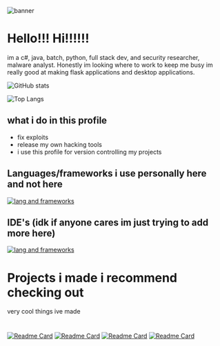 ![banner](https://i.pinimg.com/originals/0f/c5/7c/0fc57c690ae25c8687562de40b673cd2.gif)
# Hello!!! Hi!!!!!!
im a c#, java, batch, python, full stack dev, and security researcher, malware analyst.
Honestly im looking where to work to keep me busy im really good at making flask applications and desktop applications.

![GitHub stats](https://my-repository-nine-rust.vercel.app/api?username=v1s0or&show_icons=true&theme=dark)

![Top Langs](https://my-repository-nine-rust.vercel.app/api/top-langs/?username=v1s0or&exclude_repo=DanderSpritz-Source,Cobalt,Lost-in-Translation,Soprano,njRAT-Source,Luna-Stealer,stuxnet&langs_count=12&layout=donut&theme=dark)

## what i do in this profile
- fix exploits
- release my own hacking tools
- i use this profile for version controlling my projects

## Languages/frameworks i use personally here and not here
[![lang and frameworks](https://skillicons.dev/icons?i=py,java,dotnet,cs,sqlite,flask,cpp)](https://skillicons.dev)

## IDE's (idk if anyone cares im just trying to add more here)
[![lang and frameworks](https://skillicons.dev/icons?i=visualstudio,vscode)](https://skillicons.dev)

# Projects i made i recommend checking out
very cool things ive made
#
[![Readme Card](https://github-readme-stats.vercel.app/api/pin/?username=v1s0or&repo=Lotus&theme=dark)]()
[![Readme Card](https://github-readme-stats.vercel.app/api/pin/?username=v1s0or&repo=Nebula&theme=dark)]()
[![Readme Card](https://github-readme-stats.vercel.app/api/pin/?username=v1s0or&repo=Cobra&theme=dark)]()
[![Readme Card](https://github-readme-stats.vercel.app/api/pin/?username=v1s0or&repo=AternalJaguar&theme=dark)]()
